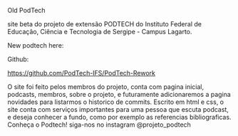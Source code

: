 Old PodTech

site beta do projeto de extensão PODTECH do Instituto Federal de Educação, Ciência e Tecnologia de Sergipe - Campus Lagarto.

New podtech here:

Github:

https://github.com/PodTech-IFS/PodTech-Rework

O site foi feito pelos membros do projeto, conta com pagina inicial, podcasts, membros, sobre o projeto, e futuramente adicionaremos a pagina novidades para listarmos o historico de commits.
Escrito em html e css, o site conta com serviços importantes para uma pessoa que escuta podcast, e deseja conhecer a fundo, como por exemplo as referencias bibliograficas.
Conheça o Podtech!
siga-nos no instagram @projeto_podtech
